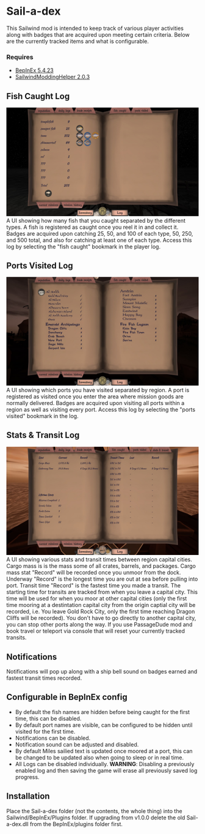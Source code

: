 # Sail-a-dex

This Sailwind mod is intended to keep track of various player activities along with badges that are acquired upon meeting certain criteria. Below are the currently tracked items and what is configurable.

### Requires
* [BepInEx 5.4.23](https://github.com/BepInEx/BepInEx/releases)
* [SailwindModdingHelper 2.0.3](https://thunderstore.io/c/sailwind/p/App24/SailwindModdingHelper/)

## Fish Caught Log

![Screenshot of the Fish Caught UI](https://github.com/bryon82/Sail-a-dex/blob/main/Screenshots/fishCaughtUI.jpg)
A UI showing how many fish that you caught separated by the different types.
A fish is registered as caught once you reel it in and collect it.
Badges are acquired upon catching 25, 50, and 100 of each type, 50, 250, and 500 total, and also for catching at least one of each type.
Access this log by selecting the "fish caught" bookmark in the player log.

## Ports Visited Log

![Screenshot of the Ports Visited UI](https://github.com/bryon82/Sail-a-dex/blob/main/Screenshots/portsVisitedUI.jpg)
A UI showing which ports you have visited separated by region.
A port is registered as visited once you enter the area where mission goods are normally delivered.
Badges are acquired upon visiting all ports within a region as well as visiting every port.
Access this log by selecting the "ports visited" bookmark in the log.

## Stats & Transit Log

![Screenshot of the Stats & Transit UI](https://github.com/bryon82/Sail-a-dex/blob/main/Screenshots/statsUI.jpg)
A UI showing various stats and transit times between region capital cities.
Cargo mass is is the mass some of all crates, barrels, and packages.
Cargo mass stat "Record" will be recorded once you unmoor from the dock.
Underway "Record" is the longest time you are out at sea before pulling into port.
Transit time "Record" is the fastest time you made a transit.
The starting time for transits are tracked from when you leave a capital city. This time will be used for when you moor at other capital cities
(only the first time mooring at a destintation capital city from the origin captial city will be recorded, i.e. You leave Gold Rock City, only the first time reaching Dragon Cliffs will be recorded).
You don't have to go directly to another capital city, you can stop other ports along the way.
If you use PassageDude mod and book travel or teleport via console that will reset your currently tracked transits.

## Notifications

Notifications will pop up along with a ship bell sound on badges earned and fastest transit times recorded.


## Configurable in BepInEx config
* By default the fish names are hidden before being caught for the first time, this can be disabled.
* By default port names are visible, can be configured to be hidden until visited for the first time.
* Notifications can be disabled.
* Notification sound can be adjusted and disabled.
* By default Miles sailied text is updated once moored at a port, this can be changed to be updated also when going to sleep or in real time.
* All Logs can be disabled individually.
  **WARNING**: Disabling a previously enabled log and then saving the game will erase all previously saved log progress.

## Installation
Place the Sail-a-dex folder (not the contents, the whole thing) into the Sailwind/BepInEx/Plugins folder.
If upgrading from v1.0.0 delete the old Sail-a-dex.dll from the BepInEx/plugins folder first.
